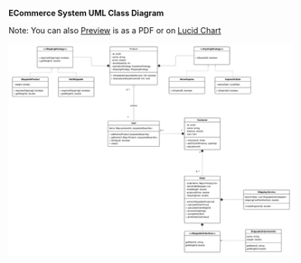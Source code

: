 **ECommerce System UML Class Diagram**

Note: You can also [Preview](/ECommerceClassUML.pdf) is as a PDF or on [Lucid Chart](https://lucid.app/lucidchart/27557ed7-c1e4-4491-a1ca-0465c8763e5c/edit?viewport_loc=-1728%2C-205%2C6094%2C2654%2C0_0&invitationId=inv_d546aac8-3b47-4ccd-a0de-d3f10f0a592a)

[![Preview](ECommerceClassUML.png)](ECommerceClassUML.pdf)
